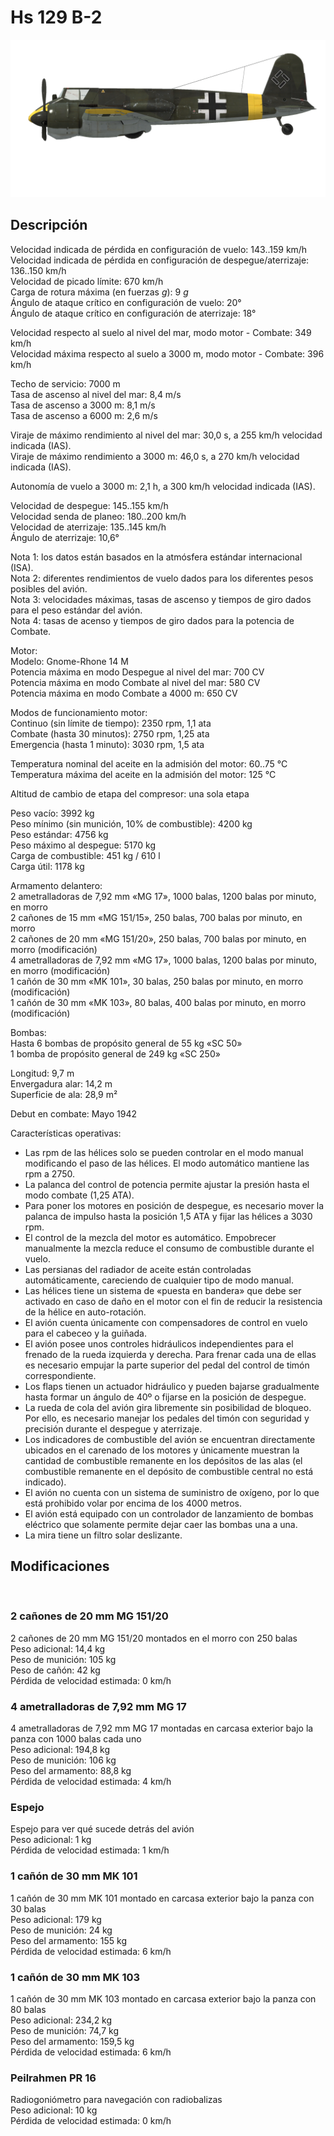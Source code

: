 # Hs 129 B-2  
  
![hs129b2](../images/hs129b2.png)  
  
## Descripción  
  
Velocidad indicada de pérdida en configuración de vuelo: 143..159 km/h  
Velocidad indicada de pérdida en configuración de despegue/aterrizaje: 136..150 km/h  
Velocidad de picado límite: 670 km/h  
Carga de rotura máxima (en fuerzas <i>g</i>): 9 <i>g</i>  
Ángulo de ataque crítico en configuración de vuelo: 20°  
Ángulo de ataque crítico en configuración de aterrizaje: 18°  
  
Velocidad respecto al suelo al nivel del mar, modo motor - Combate: 349 km/h  
Velocidad máxima respecto al suelo a 3000 m, modo motor - Combate: 396 km/h  
  
Techo de servicio: 7000 m  
Tasa de ascenso al nivel del mar: 8,4 m/s  
Tasa de ascenso a 3000 m: 8,1 m/s  
Tasa de ascenso a 6000 m: 2,6 m/s  
  
Viraje de máximo rendimiento al nivel del mar: 30,0 s, a 255 km/h velocidad indicada (IAS).  
Viraje de máximo rendimiento a 3000 m: 46,0 s, a 270 km/h velocidad indicada (IAS).  
  
Autonomía de vuelo a 3000 m: 2,1 h, a 300 km/h velocidad indicada (IAS).  
  
Velocidad de despegue: 145..155 km/h  
Velocidad senda de planeo: 180..200 km/h  
Velocidad de aterrizaje: 135..145 km/h  
Ángulo de aterrizaje: 10,6°  
  
Nota 1: los datos están basados en la atmósfera estándar internacional (ISA).  
Nota 2: diferentes rendimientos de vuelo dados para los diferentes pesos posibles del avión.  
Nota 3: velocidades máximas, tasas de ascenso y tiempos de giro dados para el peso estándar del avión.  
Nota 4: tasas de acenso y tiempos de giro dados para la potencia de Combate.  
  
Motor:  
Modelo: Gnome-Rhone 14 M  
Potencia máxima en modo Despegue al nivel del mar: 700 CV  
Potencia máxima en modo Combate al nivel del mar: 580 CV  
Potencia máxima en modo Combate a 4000 m: 650 CV  
  
Modos de funcionamiento motor:  
Continuo (sin límite de tiempo): 2350 rpm, 1,1 ata  
Combate (hasta 30 minutos): 2750 rpm, 1,25 ata  
Emergencia (hasta 1 minuto): 3030 rpm, 1,5 ata  
  
Temperatura nominal del aceite en la admisión del motor: 60..75 °C  
Temperatura máxima del aceite en la admisión del motor: 125 °C  
  
Altitud de cambio de etapa del compresor: una sola etapa  
  
Peso vacío: 3992 kg  
Peso mínimo (sin munición, 10% de combustible): 4200 kg  
Peso estándar: 4756 kg  
Peso máximo al despegue: 5170 kg  
Carga de combustible: 451 kg / 610 l  
Carga útil: 1178 kg  
  
Armamento delantero:  
2 ametralladoras de 7,92 mm «MG 17», 1000 balas, 1200 balas por minuto, en morro  
2 cañones de 15 mm «MG 151/15», 250 balas, 700 balas por minuto, en morro  
2 cañones de 20 mm «MG 151/20», 250 balas, 700 balas por minuto, en morro (modificación)  
4 ametralladoras de 7,92 mm «MG 17», 1000 balas, 1200 balas por minuto, en morro (modificación)  
1 cañón de 30 mm «MK 101», 30 balas, 250 balas por minuto, en morro (modificación)  
1 cañón de 30 mm «MK 103», 80 balas, 400 balas por minuto, en morro (modificación)  
  
Bombas:  
Hasta 6 bombas de propósito general de 55 kg «SC 50»  
1 bomba de propósito general de 249 kg «SC 250»  
  
Longitud: 9,7 m  
Envergadura alar: 14,2 m  
Superficie de ala: 28,9 m²  
  
Debut en combate: Mayo 1942  
  
Características operativas:  
- Las rpm de las hélices solo se pueden controlar en el modo manual modificando el paso de las hélices. El modo automático mantiene las rpm a 2750.  
- La palanca del control de potencia permite ajustar la presión hasta el modo combate (1,25 ATA).  
- Para poner los motores en posición de despegue, es necesario mover la palanca de impulso hasta la posición 1,5 ATA y fijar las hélices a 3030 rpm.  
- El control de la mezcla del motor es automático. Empobrecer manualmente la mezcla reduce el consumo de combustible durante el vuelo.  
- Las persianas del radiador de aceite están controladas automáticamente, careciendo de cualquier tipo de modo manual.  
- Las hélices tiene un sistema de «puesta en bandera» que debe ser activado en caso de daño en el motor con el fin de reducir la resistencia de la hélice en auto-rotación.  
- El avión cuenta únicamente con compensadores de control en vuelo para el cabeceo y la guiñada.  
- El avión posee unos controles hidráulicos independientes para el frenado de la rueda izquierda y derecha. Para frenar cada una de ellas es necesario empujar la parte superior del pedal del control de timón correspondiente.  
- Los flaps tienen un actuador hidráulico y pueden bajarse gradualmente hasta formar un ángulo de 40º o fijarse en la posición de despegue.  
- La rueda de cola del avión gira libremente sin posibilidad de bloqueo. Por ello, es necesario manejar los pedales del timón con seguridad y precisión durante el despegue y aterrizaje.  
- Los indicadores de combustible del avión se encuentran directamente ubicados en el carenado de los motores y únicamente muestran la cantidad de combustible remanente en los depósitos de las alas (el combustible remanente en el depósito de combustible central no está indicado).  
- El avión no cuenta con un sistema de suministro de oxígeno, por lo que está prohibido volar por encima de los 4000 metros.  
- El avión está equipado con un controlador de lanzamiento de bombas eléctrico que solamente permite dejar caer las bombas una a una.  
- La mira tiene un filtro solar deslizante.  
  
  
## Modificaciones  
  ﻿
  
### 2 cañones de 20 mm MG 151/20  
  
2 cañones de 20 mm MG 151/20 montados en el morro con 250 balas  
Peso adicional: 14,4 kg  
Peso de munición: 105 kg  
Peso de cañón: 42 kg  
Pérdida de velocidad estimada: 0 km/h  ﻿
  
### 4 ametralladoras de 7,92 mm MG 17  
  
4 ametralladoras de 7,92 mm MG 17 montadas en carcasa exterior bajo la panza con 1000 balas cada uno  
Peso adicional: 194,8 kg  
Peso de munición: 106 kg  
Peso del armamento: 88,8 kg  
Pérdida de velocidad estimada: 4 km/h  ﻿
  
### Espejo  
  
Espejo para ver qué sucede detrás del avión  
Peso adicional: 1 kg  
Pérdida de velocidad estimada: 1 km/h  ﻿
  
### 1 cañón de 30 mm MK 101  
  
1 cañón de 30 mm MK 101 montado en carcasa exterior bajo la panza con 30 balas  
Peso adicional: 179 kg  
Peso de munición: 24 kg  
Peso del armamento: 155 kg  
Pérdida de velocidad estimada: 6 km/h  ﻿
  
### 1 cañón de 30 mm MK 103  
  
1 cañón de 30 mm MK 103 montado en carcasa exterior bajo la panza con 80 balas  
Peso adicional: 234,2 kg  
Peso de munición: 74,7 kg  
Peso del armamento: 159,5 kg  
Pérdida de velocidad estimada: 6 km/h  ﻿
  
### Peilrahmen PR 16  
  
Radiogoniómetro para navegación con radiobalizas  
Peso adicional: 10 kg  
Pérdida de velocidad estimada: 0 km/h  
